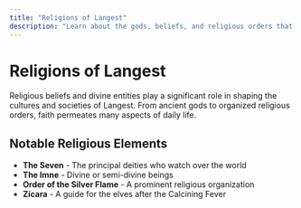 ```yaml
---
title: "Religions of Langest"
description: "Learn about the gods, beliefs, and religious orders that shape the world of Langest."
---
```


# Religions of Langest

Religious beliefs and divine entities play a significant role in shaping the cultures and societies of Langest. From ancient gods to organized religious orders, faith permeates many aspects of daily life.

## Notable Religious Elements

- **The Seven** - The principal deities who watch over the world
- **The Imne** - Divine or semi-divine beings
- **Order of the Silver Flame** - A prominent religious organization
- **Zícara** - A guide for the elves after the Calcining Fever